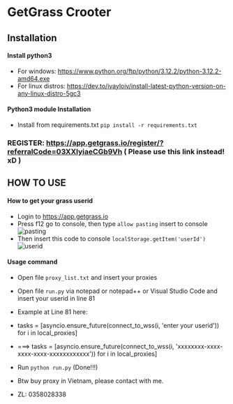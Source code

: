 # GetGrass Crooter
## Installation
#### Install python3
- For windows: https://www.python.org/ftp/python/3.12.2/python-3.12.2-amd64.exe 
- For linux distros: https://dev.to/ivayloiv/install-latest-python-version-on-any-linux-distro-5gc3
#### Python3 module Installation
- Install from requirements.txt
```pip install -r requirements.txt```
### REGISTER: https://app.getgrass.io/register/?referralCode=03XXIyiaeCGb9Vh ( Please use this link instead! xD )
## HOW TO USE
#### How to get your grass userid
- Login to https://app.getgrass.io
- Press f12 go to console, then type ```allow pasting``` insert to console
![pasting](https://github.com/user-attachments/assets/80d2e2ae-fde7-49cb-8e99-9746e2e01de7)
- Then insert this code to console
```localStorage.getItem('userId')```
![userid](https://github.com/user-attachments/assets/7b8cbb77-5371-41c9-821f-cb30b7706797)
#### Usage command
- Open file ```proxy_list.txt``` and insert your proxies
- Open file ```run.py``` via notepad or notepad++ or Visual Studio Code and insert your userid in line 81

- Example at Line 81 here:
- tasks = [asyncio.ensure_future(connect_to_wss(i, 'enter your userid')) for i in local_proxies]
- ===> tasks = [asyncio.ensure_future(connect_to_wss(i, 'xxxxxxxx-xxxx-xxxx-xxxx-xxxxxxxxxxxx')) for i in local_proxies]
- Run ```python run.py``` (Done!!!)
- Btw buy proxy in Vietnam, please contact with me.
- ZL: 0358028338




